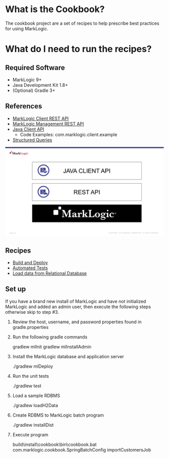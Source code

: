 # What is the Cookbook?
The cookbook project are a set of recipes to help prescribe best practices for using MarkLogic.

# What do I need to run the recipes?

## Required Software

 * MarkLogic 9+
 * Java Development Kit 1.8+
 * (Optional) Gradle 3+
 
## References

 * [MarkLogic Client REST API](http://docs.marklogic.com/REST/client) 
 * [MarkLogic Management REST API](http://docs.marklogic.com/REST/management) 
 * [Java Client API](http://docs.marklogic.com/javadoc/client/index.html)
   * Code Examples: com.marklogic.client.example
 * [Structured Queries](http://docs.marklogic.com/guide/search-dev/structured-query)
 
 ![Stack](./images/java-client-stack.jpg)

## Recipes

 * [Build and Deploy](ml-gradle.md)
 * [Automated Tests](automated-testing.md)
 * [Load data from Relational Database](import-rdb.md)

## Set up  

If you have a brand new install of MarkLogic and have not initialized MarkLogic and added an admin user, then execute the following steps otherwise skip to step #3.  

1) Review the host, username, and password properties found in gradle.properties 

2) Run the following gradle commands
    
    gradlew mlInit
    gradlew mlInstallAdmin

3) Install the MarkLogic database and application server

     ./gradlew mlDeploy  

4) Run the unit tests

    ./gradlew test
 
5) Load a sample RDBMS

    ./gradlew loadH2Data
 
6) Create RDBMS to MarkLogic batch program

    ./gradlew installDist
 
7) Execute program

    build\install\cookbook\bin\cookbook.bat com.marklogic.cookbook.SpringBatchConfig importCustomersJob
 
